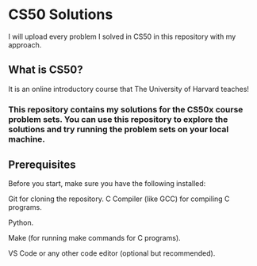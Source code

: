 # CS50 Solutions
I will upload every problem I solved in CS50 in this repository with my approach.

## What is CS50?
It is an online introductory course that The University of Harvard teaches!

### This repository contains my solutions for the CS50x course problem sets. You can use this repository to explore the solutions and try running the problem sets on your local machine.

## Prerequisites
Before you start, make sure you have the following installed:

Git for cloning the repository.
C Compiler (like GCC) for compiling C programs.

Python.

Make (for running make commands for C programs).

VS Code or any other code editor (optional but recommended).
